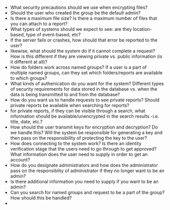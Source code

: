 * What security precautions should we use when encrypting files? 
* Should the user who created the group be the default admin?
* Is there a maximum file size? Is there a maximum number of files that you can attach to a report?
* What types of systems should we expect to see: are they location-based, type of event-based, etc?
* If the server fails or crashes, how should that error be reported to the user? 
* likewise, what should the system do if it cannot complete a request? How is this different if they are viewing private vs. public information (is it different at all)?
* How do folders work across named groups? If a user is a part of multiple named groups, can they set which folders/reports are available to which groups?
* What kinds of authenication do you want for the system? Different types of security requirements for data stored in the database vs. when the data is being transmitted to and from the database? 
* How do you want us to handle requests to see private reports? Should private reports be available when searching for reports?
* for private reports, if they can be visible through a search, what information should be available/unencrypted in the search results -i.e. title, date, etc.? 
* How should the user transmit keys for encryption and decryption? Do we handle this? Will the system be responsible for  generating a key and then pass on the responsibility of protecting the key to the user?
* How does connecting to the system work? Is there an identity verification stage that the users need to go through to get approved? What information does the user need to supply in order to get an account?
* How do you designate administrators and how does the administrator pass on the responsiblity of administrator if they no longer want to be an admin? 
* Is there additional information you need to supply if you want to be an admin?
* Can you search for named groups and request to be a part of the group? How should this be handled?
* 
